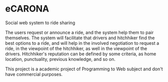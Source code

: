 # eCARONA
Social web system to ride sharing

The users request or announce a ride, and the system help them to pair themselves. The system will facilitate that drivers and
hitchhiker find the best options to a ride, and will help in the involved negotiation to request a ride, in the viewpoint of the 
hitchhiker, as well in the viewpoint of the drivers. Hitchhiker's reputation can be defined by some criteria, as home location, 
punctuality, previous knowledge, and so on.

This project is a academic project of Programming to Web subject and don't have commercial purposes.
